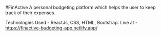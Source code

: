 # FinActive
A personal budgeting platform which helps the user to keep track of their expenses.

Technologies Used - ReactJs, CSS, HTML, Bootstrap.
 
Live at - https://finactive-budgeting-app.netlify.app/
